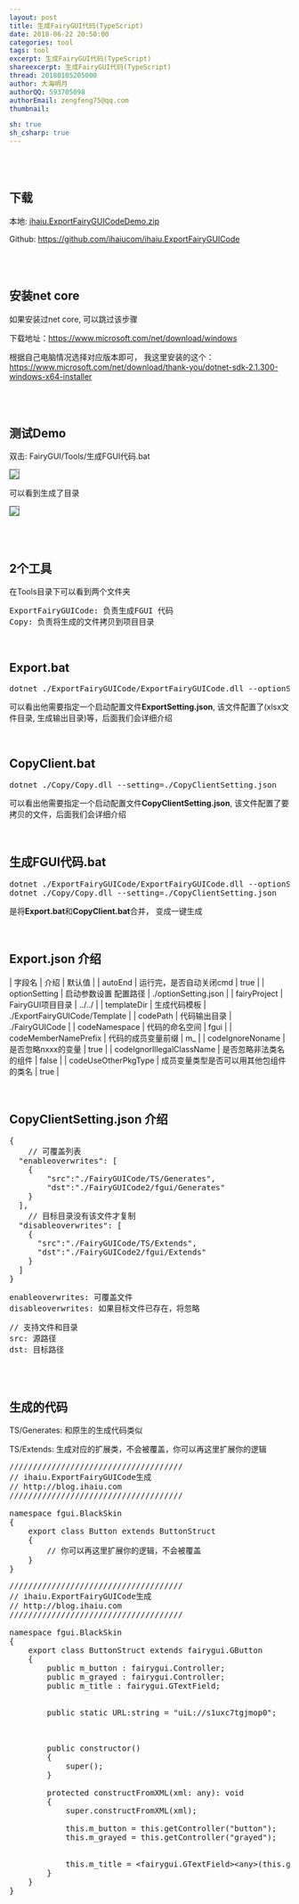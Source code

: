 ```yaml
---
layout: post
title: 生成FairyGUI代码(TypeScript)
date: 2018-06-22 20:50:00
categories: tool
tags: tool
excerpt: 生成FairyGUI代码(TypeScript)
shareexcerpt: 生成FairyGUI代码(TypeScript)
thread: 20180105205000
author: 大海明月
authorQQ: 593705098
authorEmail: zengfeng75@qq.com
thumbnail: 

sh: true
sh_csharp: true
---
```





<br>
<br>
<h2 class="nav1">下载</h2>

<p>
本地: <a href="/assets/down/ihaiu.ExportFairyGUICodeDemo.zip" target="_blank">ihaiu.ExportFairyGUICodeDemo.zip</a>
</p>


<p>
Github: <a href="https://github.com/ihaiucom/ihaiu.ExportFairyGUICode" target="_blank">https://github.com/ihaiucom/ihaiu.ExportFairyGUICode</a>
</p>


<br>
<br>
<h2 class="nav1">安装net core</h2>
<p>
如果安装过net core, 可以跳过该步骤
</p>

<p>
下载地址：<a href="https://www.microsoft.com/net/download/windows" target="_blank">https://www.microsoft.com/net/download/windows</a>
</p>


<p>
根据自己电脑情况选择对应版本即可， 我这里安装的这个： <a href="https://www.microsoft.com/net/download/thank-you/dotnet-sdk-2.1.300-windows-x64-installer" target="_blank">https://www.microsoft.com/net/download/thank-you/dotnet-sdk-2.1.300-windows-x64-installer</a>
</p>



<br>
<br>
<h2 class="nav1">测试Demo</h2>
<p>
双击: FairyGUI/Tools/生成FGUI代码.bat
</p>

<p><img src="/assets/docpic/exportfguicode_01.png" style="border: solid 1px #666;" /></p>

<p>
可以看到生成了目录
</p>
<p><img src="/assets/docpic/exportfguicode_02.png" style="border: solid 1px #666;" /></p>


<br>
<br>
<h2 class="nav1">2个工具</h2>
在Tools目录下可以看到两个文件夹
<pre>
ExportFairyGUICode: 负责生成FGUI 代码
Copy: 负责将生成的文件拷贝到项目目录
</pre>

<br>
<h2 class="nav2">Export.bat</h2>
<pre>
dotnet ./ExportFairyGUICode/ExportFairyGUICode.dll --optionSetting=./ExportSetting.json
</pre>

<p>可以看出他需要指定一个启动配置文件<b>ExportSetting.json</b>, 该文件配置了(xlsx文件目录, 生成输出目录)等，后面我们会详细介绍</p>


<br>
<h2 class="nav2">CopyClient.bat</h2>
<pre>
dotnet ./Copy/Copy.dll --setting=./CopyClientSetting.json
</pre>

<p>可以看出他需要指定一个启动配置文件<b>CopyClientSetting.json</b>, 该文件配置了要拷贝的文件，后面我们会详细介绍</p>



<br>
<h2 class="nav2">生成FGUI代码.bat</h2>
<pre>
dotnet ./ExportFairyGUICode/ExportFairyGUICode.dll --optionSetting=./ExportSetting.json
dotnet ./Copy/Copy.dll --setting=./CopyClientSetting.json
</pre>

<p>是将<b>Export.bat</b>和<b>CopyClient.bat</b>合并， 变成一键生成</p>


<br>
<h2 class="nav1">Export.json 介绍</h2>

| 字段名	 				| 介绍	 												| 默认值	 					| 
| autoEnd	 				| 运行完，是否自动关闭cmd	 							| true	 						| 
| optionSetting	 			| 启动参数设置 配置路径	 								| ./optionSetting.json	 		| 
| fairyProject	 			| FairyGUI项目目录										| ../../						| 
| templateDir				| 生成代码模板											| ./ExportFairyGUICode/Template	| 
| codePath	 				| 代码输出目录											| ./FairyGUICode	 			| 
| codeNamespace	 			| 代码的命名空间										| fgui							| 
| codeMemberNamePrefix		| 代码的成员变量前缀 									| m_							| 
| codeIgnoreNoname			| 是否忽略nxxx的变量 									| true							| 
| codeIgnorIllegalClassName	| 是否忽略非法类名的组件								| false							| 
| codeUseOtherPkgType		| 成员变量类型是否可以用其他包组件的类名				| true							| 



<br>
<h2 class="nav1">CopyClientSetting.json 介绍</h2>

<pre>
{
	// 可覆盖列表
  "enableoverwrites": [
  	{
  		"src":"./FairyGUICode/TS/Generates", 
  		"dst":"./FairyGUICode2/fgui/Generates"
  	}
  ],
  	// 目标目录没有该文件才复制
  "disableoverwrites": [
  	{
      "src":"./FairyGUICode/TS/Extends", 
      "dst":"./FairyGUICode2/fgui/Extends"
    }
  ]
}
</pre>

<pre>
enableoverwrites: 可覆盖文件
disableoverwrites: 如果目标文件已存在，将忽略
</pre>

<pre>
// 支持文件和目录
src: 源路径
dst: 目标路径
</pre>


<br>
<br>
<h2 class="nav1">生成的代码</h2>

<p>TS/Generates: 和原生的生成代码类似</p>
<p>TS/Extends: 生成对应的扩展类，不会被覆盖，你可以再这里扩展你的逻辑</p>


<pre class="brush: csharp; ">
/////////////////////////////////////
// ihaiu.ExportFairyGUICode生成
// http://blog.ihaiu.com
/////////////////////////////////////

namespace fgui.BlackSkin
{
	export class Button extends ButtonStruct
	{
		// 你可以再这里扩展你的逻辑，不会被覆盖
	}
}
</pre>



<pre class="brush: csharp; ">
/////////////////////////////////////
// ihaiu.ExportFairyGUICode生成
// http://blog.ihaiu.com
/////////////////////////////////////

namespace fgui.BlackSkin
{
	export class ButtonStruct extends fairygui.GButton
	{
		public m_button : fairygui.Controller;
		public m_grayed : fairygui.Controller;
		public m_title : fairygui.GTextField;

		
		public static URL:string = &quot;uiL://s1uxc7tgjmop0&quot;;

		

		public constructor() 
		{
			super();
		}

		protected constructFromXML(xml: any): void 
		{
			super.constructFromXML(xml);
			
			this.m_button = this.getController(&quot;button&quot;);
			this.m_grayed = this.getController(&quot;grayed&quot;);

			
			this.m_title = &lt;fairygui.GTextField&gt;&lt;any&gt;(this.getChild(&quot;title&quot;));
		}
	}
}
</pre>